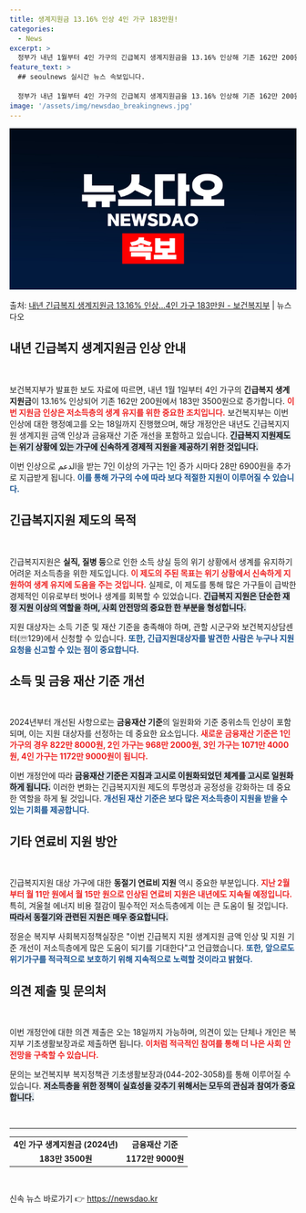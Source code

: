 ```yaml
---
title: 생계지원금 13.16% 인상 4인 가구 183만원!
categories:
  - News
excerpt: >
  정부가 내년 1월부터 4인 가구의 긴급복지 생계지원금을 13.16% 인상해 기존 162만 200원에서 183…
feature_text: >
  ## seoulnews 실시간 뉴스 속보입니다.

  정부가 내년 1월부터 4인 가구의 긴급복지 생계지원금을 13.16% 인상해 기존 162만 200원에서 183…
image: '/assets/img/newsdao_breakingnews.jpg'
---
```


![뉴스다오 속보](/assets/img/newsdao_breakingnews.jpg)

<p>출처: <a href="https://newsdao.kr/2739" rel="dofollow">내년 긴급복지 생계지원금 13.16% 인상…4인 가구 183만원 - 보건복지부</a> | 뉴스다오</p>

<h2 data-ke-size="size26">내년 긴급복지 생계지원금 인상 안내</h2>

<p data-ke-size="size16">&nbsp;</p>

보건복지부가 발표한 보도 자료에 따르면, 내년 1월 1일부터 4인 가구의 <b>긴급복지 생계지원금</b>이 13.16% 인상되어 기존 162만 200원에서 183만 3500원으로 증가합니다. <b><span style="color: #ee2323;">이번 지원금 인상은 저소득층의 생계 유지를 위한 중요한 조치입니다.</span></b> 보건복지부는 이번 인상에 대한 행정예고를 오는 18일까지 진행했으며, 해당 개정안은 내년도 긴급복지지원 생계지원 금액 인상과 금융재산 기준 개선을 포함하고 있습니다. <b><span style="background-color: #21538527;">긴급복지 지원제도는 위기 상황에 있는 가구에 신속하게 경제적 지원을 제공하기 위한 것입니다.</span></b> 

이번 인상으로 الدعم을 받는 7인 이상의 가구는 1인 증가 시마다 28만 6900원을 추가로 지급받게 됩니다. <b><span style="color: #1a5490;">이를 통해 가구의 수에 따라 보다 적절한 지원이 이루어질 수 있습니다.</span></b>

<h2 data-ke-size="size26">긴급복지지원 제도의 목적</h2>

<p data-ke-size="size16">&nbsp;</p>

긴급복지지원은 <b>실직, 질병 등</b>으로 인한 소득 상실 등의 위기 상황에서 생계를 유지하기 어려운 저소득층을 위한 제도입니다. <b><span style="color: #ee2323;">이 제도의 주된 목표는 위기 상황에서 신속하게 지원하여 생계 유지에 도움을 주는 것입니다.</span></b> 실제로, 이 제도를 통해 많은 가구들이 급박한 경제적인 이유로부터 벗어나 생계를 회복할 수 있었습니다. <b><span style="background-color: #21538527;">긴급복지 지원은 단순한 재정 지원 이상의 역할을 하며, 사회 안전망의 중요한 한 부분을 형성합니다.</span></b>

지원 대상자는 소득 기준 및 재산 기준을 충족해야 하며, 관할 시군구와 보건복지상담센터(☏129)에서 신청할 수 있습니다. <b><span style="color: #1a5490;">또한, 긴급지원대상자를 발견한 사람은 누구나 지원 요청을 신고할 수 있는 점이 중요합니다.</span></b>

<h2 data-ke-size="size26">소득 및 금융 재산 기준 개선</h2>

<p data-ke-size="size16">&nbsp;</p>

2024년부터 개선된 사항으로는 <b>금융재산 기준</b>의 일원화와 기준 중위소득 인상이 포함되며, 이는 지원 대상자를 선정하는 데 중요한 요소입니다. <b><span style="color: #ee2323;">새로운 금융재산 기준은 1인 가구의 경우 822만 8000원, 2인 가구는 968만 2000원, 3인 가구는 1071만 4000원, 4인 가구는 1172만 9000원이 됩니다.</span></b>

이번 개정안에 따라 <b><span style="background-color: #21538527;">금융재산 기준은 지침과 고시로 이원화되었던 체계를 고시로 일원화하게 됩니다.</span></b> 이러한 변화는 긴급복지지원 제도의 투명성과 공정성을 강화하는 데 중요한 역할을 하게 될 것입니다. <b><span style="color: #1a5490;">개선된 재산 기준은 보다 많은 저소득층이 지원을 받을 수 있는 기회를 제공합니다.</span></b>

<h2 data-ke-size="size26">기타 연료비 지원 방안</h2>

<p data-ke-size="size16">&nbsp;</p>

긴급복지지원 대상 가구에 대한 <b>동절기 연료비 지원</b> 역시 중요한 부분입니다. <b><span style="color: #ee2323;">지난 2월부터 월 11만 원에서 월 15만 원으로 인상된 연료비 지원은 내년에도 지속될 예정입니다.</span></b> 특히, 겨울철 에너지 비용 절감이 필수적인 저소득층에게 이는 큰 도움이 될 것입니다. <b><span style="background-color: #21538527;">따라서 동절기와 관련된 지원은 매우 중요합니다.</span></b> 

정윤순 복지부 사회복지정책실장은 "이번 긴급복지 지원 생계지원 금액 인상 및 지원 기준 개선이 저소득층에게 많은 도움이 되기를 기대한다"고 언급했습니다. <b><span style="color: #1a5490;">또한, 앞으로도 위기가구를 적극적으로 보호하기 위해 지속적으로 노력할 것이라고 밝혔다.</span></b>

<h2 data-ke-size="size26">의견 제출 및 문의처</h2>

<p data-ke-size="size16">&nbsp;</p>

이번 개정안에 대한 의견 제출은 오는 18일까지 가능하며, 의견이 있는 단체나 개인은 복지부 기초생활보장과로 제출하면 됩니다. <b><span style="color: #ee2323;">이처럼 적극적인 참여를 통해 더 나은 사회 안전망을 구축할 수 있습니다.</span></b> 

문의는 보건복지부 복지정책관 기초생활보장과(044-202-3058)를 통해 이루어질 수 있습니다. <b><span style="background-color: #21538527;">저소득층을 위한 정책이 실효성을 갖추기 위해서는 모두의 관심과 참여가 중요합니다.</span></b>

<p data-ke-size="size16">&nbsp;</p>

<hr>

<table style="width: 100%; border-collapse: collapse;">
    <tbody>
        <tr>
            <td style="text-align: center; height: 17px;"><b>4인 가구 생계지원금 (2024년)</b></td>
            <td style="text-align: center; height: 17px;"><b>금융재산 기준</b></td>
        </tr>
        <tr>
            <td style="text-align: center; height: 17px;"><b>183만 3500원</b></td>
            <td style="text-align: center; height: 17px;"><b>1172만 9000원</b></td>
        </tr>
    </tbody>
</table>

<p data-ke-size="size16">&nbsp;</p> 

신속 뉴스 바로가기 👉 <a href="https://newsdao.kr" rel="dofollow">https://newsdao.kr</a>


